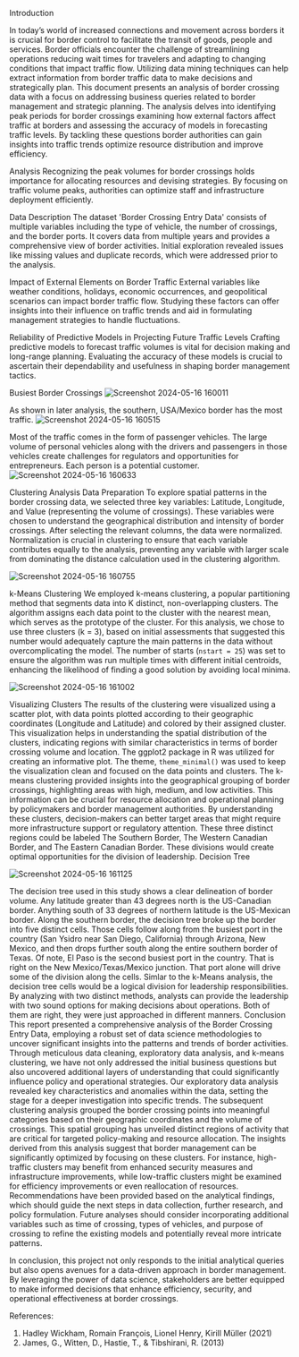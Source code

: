 Introduction

In today’s world of increased connections and movement across borders it is crucial for border control to facilitate the transit of goods, people and services. Border officials encounter the challenge of streamlining operations reducing wait times for travelers and adapting to changing conditions that impact traffic flow. Utilizing data mining techniques can help extract information from border traffic data to make decisions and strategically plan.
This document presents an analysis of border crossing data with a focus on addressing business queries related to border management and strategic planning. The analysis delves into identifying peak periods for border crossings examining how external factors affect traffic at borders and assessing the accuracy of models in forecasting traffic levels. By tackling these questions border authorities can gain insights into traffic trends optimize resource distribution and improve efficiency.

Analysis
Recognizing the peak volumes for border crossings holds importance for allocating resources and devising strategies. By focusing on traffic volume peaks, authorities can optimize staff and infrastructure deployment efficiently.

Data Description
The dataset 'Border Crossing Entry Data' consists of multiple variables including the type of vehicle, the number of crossings, and the border ports. It covers data from multiple years and provides a comprehensive view of border activities. Initial exploration revealed issues like missing values and duplicate records, which were addressed prior to the analysis.

Impact of External Elements on Border Traffic
External variables like weather conditions, holidays, economic occurrences, and geopolitical scenarios can impact border traffic flow. Studying these factors can offer insights into their influence on traffic trends and aid in formulating management strategies to handle fluctuations.

Reliability of Predictive Models in Projecting Future Traffic Levels
Crafting predictive models to forecast traffic volumes is vital for decision making and long-range planning. Evaluating the accuracy of these models is crucial to ascertain their dependability and usefulness in shaping border management tactics.

Busiest Border Crossings
![Screenshot 2024-05-16 160011](https://github.com/Mohit7310/Data_Mining_Project/assets/168474974/b41e0300-592b-44eb-988f-1d1bcbcc7290)

As shown in later analysis, the southern, USA/Mexico border has the most traffic.
![Screenshot 2024-05-16 160515](https://github.com/Mohit7310/Data_Mining_Project/assets/168474974/6b5880dd-577a-4f33-9dae-4a2ded4791bf)

Most of the traffic comes in the form of passenger vehicles. The large volume of personal vehicles along with the drivers and passengers in those vehicles create challenges for regulators and opportunities for entrepreneurs. Each person is a potential customer.
![Screenshot 2024-05-16 160633](https://github.com/Mohit7310/Data_Mining_Project/assets/168474974/57849276-6788-4751-b1b6-c97ee5d5deea)

Clustering Analysis
Data Preparation
To explore spatial patterns in the border crossing data, we selected three key variables: Latitude, Longitude, and Value (representing the volume of crossings). These variables were chosen to understand the geographical distribution and intensity of border crossings.
After selecting the relevant columns, the data were normalized. Normalization is crucial in clustering to ensure that each variable contributes equally to the analysis, preventing any variable with larger scale from dominating the distance calculation used in the clustering algorithm.

![Screenshot 2024-05-16 160755](https://github.com/Mohit7310/Data_Mining_Project/assets/168474974/f8e48c39-95f8-45ef-bd39-5c12d4d6534c)

k-Means Clustering
We employed k-means clustering, a popular partitioning method that segments data into K distinct, non-overlapping clusters. The algorithm assigns each data point to the cluster with the nearest mean, which serves as the prototype of the cluster.
For this analysis, we chose to use three clusters (k = 3), based on initial assessments that suggested this number would adequately capture the main patterns in the data without overcomplicating the model. The number of starts (`nstart = 25`) was set to ensure the algorithm was run multiple times with different initial centroids, enhancing the likelihood of finding a good solution by avoiding local minima.

![Screenshot 2024-05-16 161002](https://github.com/Mohit7310/Data_Mining_Project/assets/168474974/c2c5d3f4-720a-40de-ab47-b987c7674786)

Visualizing Clusters
The results of the clustering were visualized using a scatter plot, with data points plotted according to their geographic coordinates (Longitude and Latitude) and colored by their assigned cluster. This visualization helps in understanding the spatial distribution of the clusters, indicating regions with similar characteristics in terms of border crossing volume and location.
The ggplot2 package in R was utilized for creating an informative plot. The theme,
`theme_minimal()` was used to keep the visualization clean and focused on the data points and clusters.
The k-means clustering provided insights into the geographical grouping of border crossings, highlighting areas with high, medium, and low activities. This information can be crucial for resource allocation and operational planning by policymakers and border management authorities. By understanding these clusters, decision-makers can better target areas that might require more infrastructure support or regulatory attention. These three distinct regions could be labeled The Southern Border, The Western Canadian Border, and The Eastern Canadian Border. These divisions would create optimal opportunities for the division of leadership.
Decision Tree

![Screenshot 2024-05-16 161125](https://github.com/Mohit7310/Data_Mining_Project/assets/168474974/d6c82094-f797-4a98-a2a3-744cd88c17c5)

The decision tree used in this study shows a clear delineation of border volume. Any latitude greater than 43 degrees north is the US-Canadian border. Anything south of 33 degrees of northern latitude is the US-Mexican border. Along the southern border, the decision tree broke up the border into five distinct cells. Those cells follow along from the busiest port in the country (San Ysidro near San Diego, California) through Arizona, New Mexico, and then drops further south along the entire southern border of Texas. Of note, El Paso is the second busiest port in the country. That is right on the New Mexico/Texas/Mexico junction. That port alone will drive some of the division along the cells.
Simlar to the k-Means analysis, the decision tree cells would be a logical division for leadership responsibilities. By analyzing with two distinct methods, analysts can provide the leadership with two sound options for making decisions about operations. Both of them are right, they were just approached in different manners.
Conclusion
This report presented a comprehensive analysis of the Border Crossing Entry Data, employing a robust set of data science methodologies to uncover significant insights into the patterns and trends of border activities. Through meticulous data cleaning, exploratory data analysis, and k-means clustering, we have not only addressed the initial business questions but also uncovered additional layers of understanding that could significantly influence policy and operational strategies.
Our exploratory data analysis revealed key characteristics and anomalies within the data, setting the stage for a deeper investigation into specific trends. The subsequent clustering analysis grouped the border crossing points into meaningful categories based on their geographic coordinates and the volume of crossings. This spatial grouping has unveiled distinct regions of activity that are critical for targeted policy-making and resource allocation.
The insights derived from this analysis suggest that border management can be significantly optimized by focusing on these clusters. For instance, high-traffic clusters may benefit from enhanced security measures and infrastructure improvements, while low-traffic clusters might be examined for efficiency improvements or even reallocation of resources.
Recommendations have been provided based on the analytical findings, which should guide the next steps in data collection, further research, and policy formulation. Future analyses should consider incorporating additional variables such as time of crossing, types of vehicles,
and purpose of crossing to refine the existing models and potentially reveal more intricate patterns.

In conclusion, this project not only responds to the initial analytical queries but also opens avenues for a data-driven approach in border management. By leveraging the power of data science, stakeholders are better equipped to make informed decisions that enhance efficiency, security, and operational effectiveness at border crossings.

References:
1. Hadley Wickham, Romain François, Lionel Henry, Kirill Müller (2021)
2. James, G., Witten, D., Hastie, T., & Tibshirani, R. (2013)

